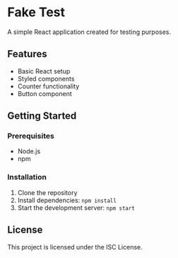 # Fake Test

A simple React application created for testing purposes.

## Features

- Basic React setup
- Styled components
- Counter functionality
- Button component

## Getting Started

### Prerequisites

- Node.js
- npm

### Installation

1. Clone the repository
2. Install dependencies: `npm install`
3. Start the development server: `npm start`

## License

This project is licensed under the ISC License.